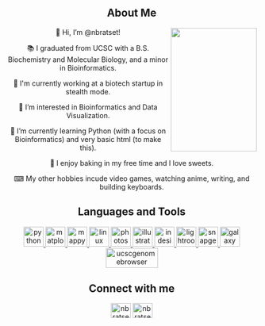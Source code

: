 <body>
  <center>
<h2 align="center">About Me</h2>
<img src="https://media.tenor.com/OSnZnnqx4vsAAAAC/anime-hello.gif" align="right" width="173" height="249" />
<p>👋 Hi, I’m @nbratset! </p>
<p>📚 I graduated from UCSC with a B.S. Biochemistry and Molecular Biology, and a minor in Bioinformatics. </p>
<p>🧬 I'm currently working at a biotech startup in stealth mode. </p>
<p>👀 I’m interested in Bioinformatics and Data Visualization. </p>
<p>🌱 I’m currently learning Python (with a focus on Bioinformatics) and very basic html (to make this). </p>

<!-- <h4 align="Left"> Random Facts About Me: </h4>
<p>🦉 My Favorite animal is the Owl. </p> -->
<p>🍪 I enjoy baking in my free time and I love sweets.</p>
<p>⌨ My other hobbies incude video games, watching anime, writing, and building keyboards. </p>

<h2 align="center">Languages and Tools</h2>
<p align="center"> 
<a href="https://www.python.org" target="_blank" rel="noreferrer"> <img src="https://upload.wikimedia.org/wikipedia/commons/archive/c/c3/20220821155028%21Python-logo-notext.svg" alt="python" width="40" height="40" /> </a>
<a href="https://matplotlib.org/" target="_blank" rel="noreferrer"> <img src="https://matplotlib.org/_static/images/documentation.svg" alt="matplotlib" width="40" height="40"/> </a>
<a href="https://pypi.org/project/mappy/" target="_blank" rel="noreferrer"> <img src="https://pypi.org/static/images/logo-small.95de8436.svg" alt="mappy" width="40" height="40"/> </a>
<a href="https://www.linux.org/" target="_blank" rel="noreferrer"> <img src="https://upload.wikimedia.org/wikipedia/commons/3/35/Tux.svg" alt="linux" width="40" height="40"/> </a> 
<a href="https://www.photoshop.com/en" target="_blank" rel="noreferrer"> <img src="https://www.adobe.com/content/dam/acom/one-console/icons_rebrand/ps_appicon.svg" alt="photoshop" width="40" height="40"/> </a> 
<a href="https://www.adobe.com/in/products/illustrator.html" target="_blank" rel="noreferrer"> <img src="https://www.adobe.com/content/dam/shared/images/product-icons/svg/illustrator.svg" alt="illustrator" width="40" height="40"/> </a> 
<a href="https://www.adobe.com/products/indesign.html" target="_blank" rel="noreferrer"> <img src="https://www.adobe.com/content/dam/cc/icons/indesign.svg" alt="indesign" width="40" height="40"/> </a> 
<a href="https://www.adobe.com/products/photoshop-lightroom.html" target="_blank" rel="noreferrer"> <img src="https://www.adobe.com/content/dam/cc1/en/genuine/images/AFC/LR_icon.svg" alt="lightroom" width="40" height="40"/> </a> 
<a href="https://www.snapgene.com/"> <img src="https://cdn.snapgene.com/assets/12.26.3/favicon/android-icon-192x192.png" alt="snapgene" width="40" height="40" /> </a> 
<a href="https://galaxyproject.org/use/"> <img src="https://galaxyproject.org/images/galaxy-logos/galaxy_project_logo_square.png" alt="galaxy" width="40" height="40" /> </a> 
<a href="https://genome.ucsc.edu/"> <img src="https://genome.ucsc.edu/images/ucscHelixLogo.png" alt="ucscgenomebrowser" width="105" height="40" /> </a> 
</p>

<h2 align="center">Connect with me</h2>
<p align="center">
<a href="https://twitter.com/nbratset" target="blank"><img align="center" src="https://raw.githubusercontent.com/rahuldkjain/github-profile-readme-generator/master/src/images/icons/Social/twitter.svg" alt="nbratset" height="30" width="40" /></a>
<a href="https://linkedin.com/in/nbratset" target="blank"><img align="center" src="https://raw.githubusercontent.com/rahuldkjain/github-profile-readme-generator/master/src/images/icons/Social/linked-in-alt.svg" alt="nbratset" height="30" width="40" /></a>
</p>


  </center>
</body>

